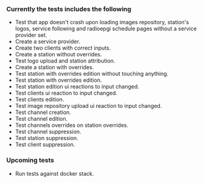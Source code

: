 ### Currently the tests includes the following
- Test that app doesn't crash upon loading images repository, station's logos, service following and radioepgi schedule
pages without a service provider set.
- Create a service provider.
- Create two clients with correct inputs.
- Create a station without overrides.
- Test logo upload and station attribution.
- Create a station with overrides.
- Test station with overrides edition without touching anything.
- Test station with overrides edition.
- Test station edition ui reactions to input changed.
- Test clients ui reaction to input changed.
- Test clients edition.
- Test image repository upload ui reaction to input changed.
- Test channel creation.
- Test channel edition.
- Test channels overrides on station overrides.
- Test channel suppression.
- Test station suppression.
- Test client suppression.

### Upcoming tests
- Run tests against docker stack.